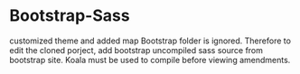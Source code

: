# Bootstrap-Sass
customized theme and added map
Bootstrap folder is ignored. Therefore to edit the cloned porject, add bootstrap uncompiled sass source from bootstrap site. 
Koala must be used to compile before viewing amendments. 
